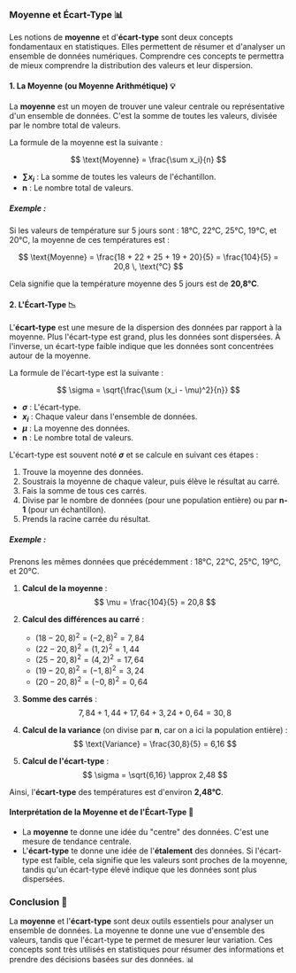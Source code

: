### **Moyenne et Écart-Type** 📊

Les notions de **moyenne** et d'**écart-type** sont deux concepts fondamentaux en statistiques. Elles permettent de résumer et d'analyser un ensemble de données numériques. Comprendre ces concepts te permettra de mieux comprendre la distribution des valeurs et leur dispersion.

#### **1. La Moyenne (ou Moyenne Arithmétique)** 💡

La **moyenne** est un moyen de trouver une valeur centrale ou représentative d'un ensemble de données. C'est la somme de toutes les valeurs, divisée par le nombre total de valeurs. 

La formule de la moyenne est la suivante :

$$
\text{Moyenne} = \frac{\sum x_i}{n}
$$

- **$\sum x_i$** : La somme de toutes les valeurs de l'échantillon.
- **n** : Le nombre total de valeurs.

##### Exemple : 
Si les valeurs de température sur 5 jours sont : 18°C, 22°C, 25°C, 19°C, et 20°C, la moyenne de ces températures est :

$$
\text{Moyenne} = \frac{18 + 22 + 25 + 19 + 20}{5} = \frac{104}{5} = 20,8 \, \text{°C}
$$

Cela signifie que la température moyenne des 5 jours est de **20,8°C**.


#### **2. L'Écart-Type** 📉

L'**écart-type** est une mesure de la dispersion des données par rapport à la moyenne. Plus l'écart-type est grand, plus les données sont dispersées. À l'inverse, un écart-type faible indique que les données sont concentrées autour de la moyenne.

La formule de l'écart-type est la suivante :

$$
\sigma = \sqrt{\frac{\sum (x_i - \mu)^2}{n}}
$$

- **$\sigma$** : L'écart-type.
- **$x_i$** : Chaque valeur dans l'ensemble de données.
- **$\mu$** : La moyenne des données.
- **n** : Le nombre total de valeurs.

L'écart-type est souvent noté **$\sigma$** et se calcule en suivant ces étapes :

1. Trouve la moyenne des données.
2. Soustrais la moyenne de chaque valeur, puis élève le résultat au carré.
3. Fais la somme de tous ces carrés.
4. Divise par le nombre de données (pour une population entière) ou par **n-1** (pour un échantillon).
5. Prends la racine carrée du résultat.

##### Exemple :
Prenons les mêmes données que précédemment : 18°C, 22°C, 25°C, 19°C, et 20°C.

1. **Calcul de la moyenne** :
   $$ \mu = \frac{104}{5} = 20,8 $$

2. **Calcul des différences au carré** :
   - $(18 - 20,8)^2 = (-2,8)^2 = 7,84$
   - $(22 - 20,8)^2 = (1,2)^2 = 1,44$
   - $(25 - 20,8)^2 = (4,2)^2 = 17,64$
   - $(19 - 20,8)^2 = (-1,8)^2 = 3,24$
   - $(20 - 20,8)^2 = (-0,8)^2 = 0,64$

3. **Somme des carrés** :
   $$ 7,84 + 1,44 + 17,64 + 3,24 + 0,64 = 30,8 $$

4. **Calcul de la variance** (on divise par **n**, car on a ici la population entière) :
   $$ \text{Variance} = \frac{30,8}{5} = 6,16 $$

5. **Calcul de l'écart-type** :
   $$ \sigma = \sqrt{6,16} \approx 2,48 $$

Ainsi, l'**écart-type** des températures est d'environ **2,48°C**.


#### **Interprétation de la Moyenne et de l'Écart-Type** 🧐

- La **moyenne** te donne une idée du "centre" des données. C'est une mesure de tendance centrale.
- L'**écart-type** te donne une idée de l'**étalement** des données. Si l'écart-type est faible, cela signifie que les valeurs sont proches de la moyenne, tandis qu'un écart-type élevé indique que les données sont plus dispersées.


### **Conclusion** 🎯

La **moyenne** et l'**écart-type** sont deux outils essentiels pour analyser un ensemble de données. La moyenne te donne une vue d'ensemble des valeurs, tandis que l'écart-type te permet de mesurer leur variation. Ces concepts sont très utilisés en statistiques pour résumer des informations et prendre des décisions basées sur des données. 📊